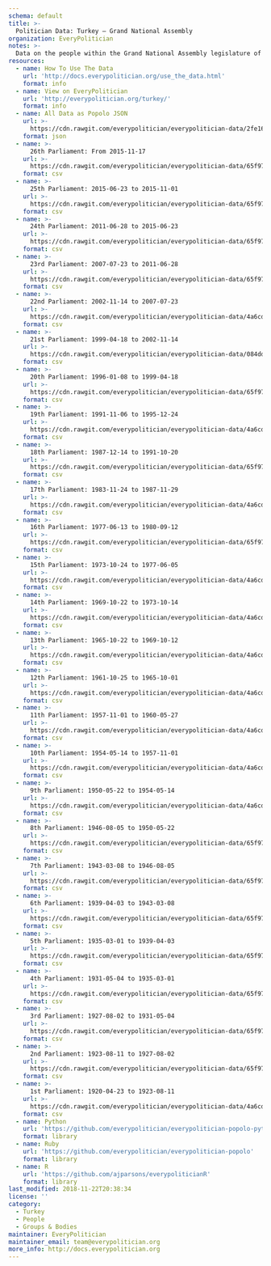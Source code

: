```yaml
---
schema: default
title: >-
  Politician Data: Turkey — Grand National Assembly
organization: EveryPolitician
notes: >-
  Data on the people within the Grand National Assembly legislature of Turkey.
resources:
  - name: How To Use The Data
    url: 'http://docs.everypolitician.org/use_the_data.html'
    format: info
  - name: View on EveryPolitician
    url: 'http://everypolitician.org/turkey/'
    format: info
  - name: All Data as Popolo JSON
    url: >-
      https://cdn.rawgit.com/everypolitician/everypolitician-data/2fe16fc811c42baa4080726e30eee8e0753ce1a6/data/Turkey/Assembly/ep-popolo-v1.0.json
    format: json
  - name: >-
      26th Parliament: From 2015-11-17
    url: >-
      https://cdn.rawgit.com/everypolitician/everypolitician-data/65f97d1d9a83c0e2f48fb266fb2308958f1d61ad/data/Turkey/Assembly/term-26.csv
    format: csv
  - name: >-
      25th Parliament: 2015-06-23 to 2015-11-01
    url: >-
      https://cdn.rawgit.com/everypolitician/everypolitician-data/65f97d1d9a83c0e2f48fb266fb2308958f1d61ad/data/Turkey/Assembly/term-25.csv
    format: csv
  - name: >-
      24th Parliament: 2011-06-28 to 2015-06-23
    url: >-
      https://cdn.rawgit.com/everypolitician/everypolitician-data/65f97d1d9a83c0e2f48fb266fb2308958f1d61ad/data/Turkey/Assembly/term-24.csv
    format: csv
  - name: >-
      23rd Parliament: 2007-07-23 to 2011-06-28
    url: >-
      https://cdn.rawgit.com/everypolitician/everypolitician-data/65f97d1d9a83c0e2f48fb266fb2308958f1d61ad/data/Turkey/Assembly/term-23.csv
    format: csv
  - name: >-
      22nd Parliament: 2002-11-14 to 2007-07-23
    url: >-
      https://cdn.rawgit.com/everypolitician/everypolitician-data/4a6cd4d0fd9b0ba949768f3d9062d4266346e3a0/data/Turkey/Assembly/term-22.csv
    format: csv
  - name: >-
      21st Parliament: 1999-04-18 to 2002-11-14
    url: >-
      https://cdn.rawgit.com/everypolitician/everypolitician-data/084dde778a75575928852990466efa82f363d3f3/data/Turkey/Assembly/term-21.csv
    format: csv
  - name: >-
      20th Parliament: 1996-01-08 to 1999-04-18
    url: >-
      https://cdn.rawgit.com/everypolitician/everypolitician-data/65f97d1d9a83c0e2f48fb266fb2308958f1d61ad/data/Turkey/Assembly/term-20.csv
    format: csv
  - name: >-
      19th Parliament: 1991-11-06 to 1995-12-24
    url: >-
      https://cdn.rawgit.com/everypolitician/everypolitician-data/4a6cd4d0fd9b0ba949768f3d9062d4266346e3a0/data/Turkey/Assembly/term-19.csv
    format: csv
  - name: >-
      18th Parliament: 1987-12-14 to 1991-10-20
    url: >-
      https://cdn.rawgit.com/everypolitician/everypolitician-data/65f97d1d9a83c0e2f48fb266fb2308958f1d61ad/data/Turkey/Assembly/term-18.csv
    format: csv
  - name: >-
      17th Parliament: 1983-11-24 to 1987-11-29
    url: >-
      https://cdn.rawgit.com/everypolitician/everypolitician-data/4a6cd4d0fd9b0ba949768f3d9062d4266346e3a0/data/Turkey/Assembly/term-17.csv
    format: csv
  - name: >-
      16th Parliament: 1977-06-13 to 1980-09-12
    url: >-
      https://cdn.rawgit.com/everypolitician/everypolitician-data/65f97d1d9a83c0e2f48fb266fb2308958f1d61ad/data/Turkey/Assembly/term-16.csv
    format: csv
  - name: >-
      15th Parliament: 1973-10-24 to 1977-06-05
    url: >-
      https://cdn.rawgit.com/everypolitician/everypolitician-data/4a6cd4d0fd9b0ba949768f3d9062d4266346e3a0/data/Turkey/Assembly/term-15.csv
    format: csv
  - name: >-
      14th Parliament: 1969-10-22 to 1973-10-14
    url: >-
      https://cdn.rawgit.com/everypolitician/everypolitician-data/4a6cd4d0fd9b0ba949768f3d9062d4266346e3a0/data/Turkey/Assembly/term-14.csv
    format: csv
  - name: >-
      13th Parliament: 1965-10-22 to 1969-10-12
    url: >-
      https://cdn.rawgit.com/everypolitician/everypolitician-data/4a6cd4d0fd9b0ba949768f3d9062d4266346e3a0/data/Turkey/Assembly/term-13.csv
    format: csv
  - name: >-
      12th Parliament: 1961-10-25 to 1965-10-01
    url: >-
      https://cdn.rawgit.com/everypolitician/everypolitician-data/4a6cd4d0fd9b0ba949768f3d9062d4266346e3a0/data/Turkey/Assembly/term-12.csv
    format: csv
  - name: >-
      11th Parliament: 1957-11-01 to 1960-05-27
    url: >-
      https://cdn.rawgit.com/everypolitician/everypolitician-data/4a6cd4d0fd9b0ba949768f3d9062d4266346e3a0/data/Turkey/Assembly/term-11.csv
    format: csv
  - name: >-
      10th Parliament: 1954-05-14 to 1957-11-01
    url: >-
      https://cdn.rawgit.com/everypolitician/everypolitician-data/4a6cd4d0fd9b0ba949768f3d9062d4266346e3a0/data/Turkey/Assembly/term-10.csv
    format: csv
  - name: >-
      9th Parliament: 1950-05-22 to 1954-05-14
    url: >-
      https://cdn.rawgit.com/everypolitician/everypolitician-data/4a6cd4d0fd9b0ba949768f3d9062d4266346e3a0/data/Turkey/Assembly/term-9.csv
    format: csv
  - name: >-
      8th Parliament: 1946-08-05 to 1950-05-22
    url: >-
      https://cdn.rawgit.com/everypolitician/everypolitician-data/65f97d1d9a83c0e2f48fb266fb2308958f1d61ad/data/Turkey/Assembly/term-8.csv
    format: csv
  - name: >-
      7th Parliament: 1943-03-08 to 1946-08-05
    url: >-
      https://cdn.rawgit.com/everypolitician/everypolitician-data/65f97d1d9a83c0e2f48fb266fb2308958f1d61ad/data/Turkey/Assembly/term-7.csv
    format: csv
  - name: >-
      6th Parliament: 1939-04-03 to 1943-03-08
    url: >-
      https://cdn.rawgit.com/everypolitician/everypolitician-data/65f97d1d9a83c0e2f48fb266fb2308958f1d61ad/data/Turkey/Assembly/term-6.csv
    format: csv
  - name: >-
      5th Parliament: 1935-03-01 to 1939-04-03
    url: >-
      https://cdn.rawgit.com/everypolitician/everypolitician-data/65f97d1d9a83c0e2f48fb266fb2308958f1d61ad/data/Turkey/Assembly/term-5.csv
    format: csv
  - name: >-
      4th Parliament: 1931-05-04 to 1935-03-01
    url: >-
      https://cdn.rawgit.com/everypolitician/everypolitician-data/65f97d1d9a83c0e2f48fb266fb2308958f1d61ad/data/Turkey/Assembly/term-4.csv
    format: csv
  - name: >-
      3rd Parliament: 1927-08-02 to 1931-05-04
    url: >-
      https://cdn.rawgit.com/everypolitician/everypolitician-data/65f97d1d9a83c0e2f48fb266fb2308958f1d61ad/data/Turkey/Assembly/term-3.csv
    format: csv
  - name: >-
      2nd Parliament: 1923-08-11 to 1927-08-02
    url: >-
      https://cdn.rawgit.com/everypolitician/everypolitician-data/65f97d1d9a83c0e2f48fb266fb2308958f1d61ad/data/Turkey/Assembly/term-2.csv
    format: csv
  - name: >-
      1st Parliament: 1920-04-23 to 1923-08-11
    url: >-
      https://cdn.rawgit.com/everypolitician/everypolitician-data/4a6cd4d0fd9b0ba949768f3d9062d4266346e3a0/data/Turkey/Assembly/term-1.csv
    format: csv
  - name: Python
    url: 'https://github.com/everypolitician/everypolitician-popolo-python'
    format: library
  - name: Ruby
    url: 'https://github.com/everypolitician/everypolitician-popolo'
    format: library
  - name: R
    url: 'https://github.com/ajparsons/everypoliticianR'
    format: library
last_modified: 2018-11-22T20:38:34
license: ''
category:
  - Turkey
  - People
  - Groups & Bodies
maintainer: EveryPolitician
maintainer_email: team@everypolitician.org
more_info: http://docs.everypolitician.org
---
```

